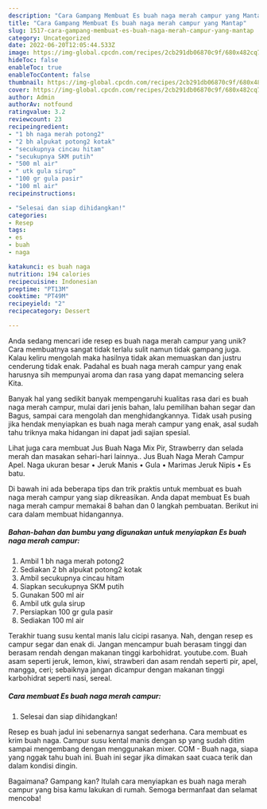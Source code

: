 ```yaml
---
description: "Cara Gampang Membuat Es buah naga merah campur yang Mantap"
title: "Cara Gampang Membuat Es buah naga merah campur yang Mantap"
slug: 1517-cara-gampang-membuat-es-buah-naga-merah-campur-yang-mantap
category: Uncategorized
date: 2022-06-20T12:05:44.533Z
image: https://img-global.cpcdn.com/recipes/2cb291db06870c9f/680x482cq70/es-buah-naga-merah-campur-foto-resep-utama.jpg
hideToc: false
enableToc: true
enableTocContent: false
thumbnail: https://img-global.cpcdn.com/recipes/2cb291db06870c9f/680x482cq70/es-buah-naga-merah-campur-foto-resep-utama.jpg
cover: https://img-global.cpcdn.com/recipes/2cb291db06870c9f/680x482cq70/es-buah-naga-merah-campur-foto-resep-utama.jpg
author: Admin
authorAv: notfound
ratingvalue: 3.2
reviewcount: 23
recipeingredient:
- "1 bh naga merah potong2"
- "2 bh alpukat potong2 kotak"
- "secukupnya cincau hitam"
- "secukupnya SKM putih"
- "500 ml air"
- " utk gula sirup"
- "100 gr gula pasir"
- "100 ml air"
recipeinstructions:

- "Selesai dan siap dihidangkan!"
categories:
- Resep
tags:
- es
- buah
- naga

katakunci: es buah naga 
nutrition: 194 calories
recipecuisine: Indonesian
preptime: "PT13M"
cooktime: "PT49M"
recipeyield: "2"
recipecategory: Dessert

---
```





Anda sedang mencari ide resep es buah naga merah campur yang unik? Cara membuatnya sangat tidak terlalu sulit namun tidak gampang juga. Kalau keliru mengolah maka hasilnya tidak akan memuaskan dan justru cenderung tidak enak. Padahal es buah naga merah campur yang enak harusnya sih mempunyai aroma dan rasa yang dapat memancing selera Kita.





Banyak hal yang sedikit banyak mempengaruhi kualitas rasa dari es buah naga merah campur, mulai dari jenis bahan, lalu pemilihan bahan segar dan Bagus, sampai cara mengolah dan menghidangkannya. Tidak usah pusing jika hendak menyiapkan es buah naga merah campur yang enak,      asal sudah tahu triknya maka hidangan ini dapat jadi sajian spesial.














Lihat juga cara membuat Jus Buah Naga Mix Pir, Strawberry dan selada merah dan masakan sehari-hari lainnya.. Jus Buah Naga Merah Campur Apel. Naga ukuran besar • Jeruk Manis • Gula • Marimas Jeruk Nipis • Es batu.






Di bawah ini ada beberapa tips dan trik praktis untuk membuat es buah naga merah campur yang siap dikreasikan. Anda dapat membuat Es buah naga merah campur memakai 8 bahan dan 0 langkah pembuatan. Berikut ini cara dalam membuat hidangannya.

<!--inarticleads1-->

##### Bahan-bahan dan bumbu yang digunakan untuk menyiapkan Es buah naga merah campur:

1. Ambil 1 bh naga merah potong2
1. Sediakan 2 bh alpukat potong2 kotak
1. Ambil secukupnya cincau hitam
1. Siapkan secukupnya SKM putih
1. Gunakan 500 ml air
1. Ambil  utk gula sirup
1. Persiapkan 100 gr gula pasir
1. Sediakan 100 ml air


Terakhir tuang susu kental manis lalu cicipi rasanya. Nah, dengan resep es campur segar dan enak di. Jangan mencampur buah berasam tinggi dan berasam rendah dengan makanan tinggi karbohidrat. youtube.com. Buah asam seperti jeruk, lemon, kiwi, strawberi dan asam rendah seperti pir, apel, mangga, ceri; sebaiknya jangan dicampur dengan makanan tinggi karbohidrat seperti nasi, sereal. 

<!--inarticleads2-->

##### Cara membuat Es buah naga merah campur:


1. Selesai dan siap dihidangkan!

Resep es buah jadul ini sebenarnya sangat sederhana. Cara membuat es krim buah naga. Campur susu kental manis dengan sp yang sudah ditim sampai mengembang dengan menggunakan mixer. COM - Buah naga, siapa yang nggak tahu buah ini. Buah ini segar jika dimakan saat cuaca terik dan dalam kondisi dingin. 

Bagaimana? Gampang kan? Itulah cara menyiapkan es buah naga merah campur yang bisa kamu lakukan di rumah. Semoga bermanfaat dan selamat mencoba!
